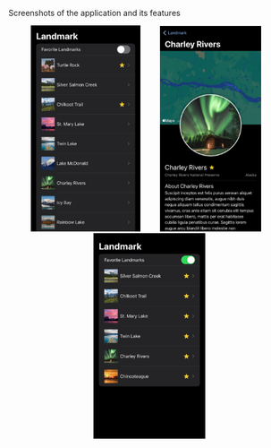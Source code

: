 Screenshots of the application and its features
<div align="center">
  <img src="./Images/sShot3.jpg" alt="Image 1" width="196" style="margin: 0 10px;">&nbsp;&nbsp;&nbsp;
  <img src="./Images/sShot2.jpg" alt="Image 2" width="181" style="margin: 0 10px;">&nbsp;&nbsp;&nbsp;
  <img src="./Images/sShot1.jpg" alt="Image 3" width="200" style="margin: 0 10px;">
</div>